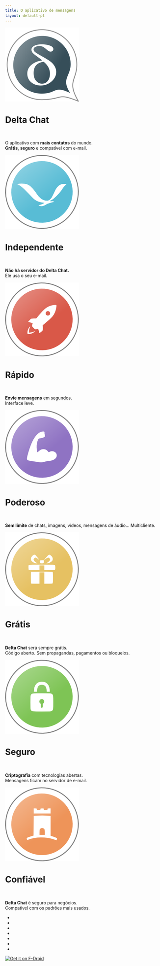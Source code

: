 ```yaml
---
title: O aplicativo de mensagens
layout: default-pt
---
```


<!-- The content slider must have exactly 7 pages! -->
<!-- START OF CONTENT SLIDER -->
<link rel="stylesheet" property="stylesheet" href="../assets/css/content-slider.css" type="text/css" />
<div id="contentContainer"><div id="contentWrapper">

<div>
   <img src="../assets/home/intro1.png" alt="" />
   <h1>Delta Chat</h1>
   <p>O aplicativo com <b>mais contatos</b> do mundo. <br/> <b>Grátis</b>, <b>seguro</b> e compatível com e-mail.</p>
</div>

<div>
   <img src="../assets/home/intro2.png" alt="" />
   <h1>Independente</h1>
   <!-- <p><b>Sem novas dependências</b> a serviços. O aplicativo usa o seu e-mail.</p> -->
   <p><b>Não há servidor do Delta Chat.</b> <br/> Ele usa o seu e-mail.</p>
</div>

<div>
   <img src="../assets/home/intro3.png" alt="" />
   <h1>Rápido</h1>
   <p><b>Envie mensagens</b> em segundos. <br/> Interface leve.</p>
</div>

<div>
   <img src="../assets/home/intro4.png" alt="" />
   <h1>Poderoso</h1>
   <p><b>Sem limite</b> de chats, imagens, vídeos, mensagens de áudio... Multicliente.</p>
</div>

<div>
   <img src="../assets/home/intro5.png" alt="" />
   <h1>Grátis</h1>
   <p><b>Delta Chat</b> será sempre grátis. <br/> Código aberto. Sem propagandas, pagamentos ou bloqueios.</p>
</div>

<div>
   <img src="../assets/home/intro6.png" alt="" />
   <h1>Seguro</h1>
   <p><b>Criptografia</b> com tecnologias abertas. <br/> Mensagens ficam no servidor de e-mail.</p>
</div>

<div>
   <img src="../assets/home/intro7.png" alt="" />
   <h1>Confiável</h1>
   <p><b>Delta Chat</b> é seguro para negócios.  <br/> Compatível com os padrões mais usados.</p>
</div>

</div></div>

<div id="navLinks">
  <ul>
    <li class="itemLinks" data-pos="0"></li>
    <li class="itemLinks" data-pos="1"></li>
    <li class="itemLinks" data-pos="2"></li>
    <li class="itemLinks" data-pos="3"></li>
    <li class="itemLinks" data-pos="4"></li>
    <li class="itemLinks" data-pos="5"></li>
    <li class="itemLinks" data-pos="6"></li>
  </ul>
</div>
<script src="../assets/css/content-slider.js"></script>
<!-- END OF CONTENT SLIDER -->

[<img src="../assets/home/get-it-on-fdroid.png" alt="Get it on F-Droid" width="200" />](download)

